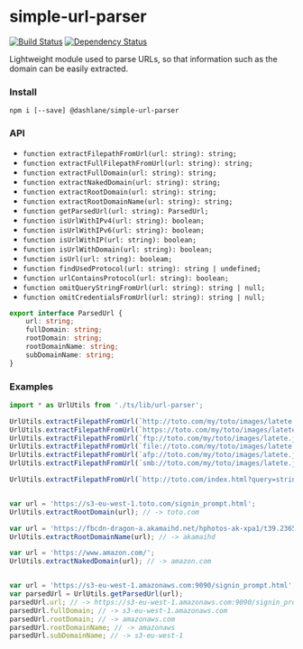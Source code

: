 simple-url-parser
===========

[![Build Status](https://travis-ci.org/Dashlane/url-parser.svg?branch=master)](https://travis-ci.org/Dashlane/url-parser)
[![Dependency Status](https://david-dm.org/Dashlane/url-parser.svg)](https://david-dm.org/Dashlane/url-parser)

Lightweight module used to parse URLs, so that information such as the domain can be easily extracted.

### Install

`npm i [--save] @dashlane/simple-url-parser`

### API


- `function extractFilepathFromUrl(url: string): string;`
- `function extractFullFilepathFromUrl(url: string): string;`
- `function extractFullDomain(url: string): string;`
- `function extractNakedDomain(url: string): string;`
- `function extractRootDomain(url: string): string;`
- `function extractRootDomainName(url: string): string;`
- `function getParsedUrl(url: string): ParsedUrl;`
- `function isUrlWithIPv4(url: string): boolean;`
- `function isUrlWithIPv6(url: string): boolean;`
- `function isUrlWithIP(url: string): boolean;`
- `function isUrlWithDomain(url: string): boolean;`
- `function isUrl(url: string): booleam;`
- `function findUsedProtocol(url: string): string | undefined;`
- `function urlContainsProtocol(url: string): boolean;`
- `function omitQueryStringFromUrl(url: string): string | null;`
- `function omitCredentialsFromUrl(url: string): string | null;`

```typescript
export interface ParsedUrl {
    url: string;
    fullDomain: string;
    rootDomain: string;
    rootDomainName: string;
    subDomainName: string;
}
```


### Examples


```javascript
import * as UrlUtils from './ts/lib/url-parser';

UrlUtils.extractFilepathFromUrl(`http://toto.com/my/toto/images/latete.jpg`); // -> /my/toto/images/latete.jpg
UrlUtils.extractFilepathFromUrl(`https://toto.com/my/toto/images/latete.jpg`); // -> /my/toto/images/latete.jpg
UrlUtils.extractFilepathFromUrl(`ftp://toto.com/my/toto/images/latete.jpg`); // -> /my/toto/images/latete.jpg
UrlUtils.extractFilepathFromUrl(`file://toto.com/my/toto/images/latete.jpg`); // -> /my/toto/images/latete.jpg
UrlUtils.extractFilepathFromUrl(`afp://toto.com/my/toto/images/latete.jpg`); // -> /my/toto/images/latete.jpg
UrlUtils.extractFilepathFromUrl(`smb://toto.com/my/toto/images/latete.jpg`); // -> /my/toto/images/latete.jpg

UrlUtils.extractFilepathFromUrl(`http://toto.com/index.html?query=string&param=1`); // -> /index.html


var url = 'https://s3-eu-west-1.toto.com/signin_prompt.html';
UrlUtils.extractRootDomain(url); // -> toto.com

var url = 'https://fbcdn-dragon-a.akamaihd.net/hphotos-ak-xpa1/t39.2365-6/_n.png';
UrlUtils.extractRootDomainName(url); // -> akamaihd

var url = 'https://www.amazon.com/';
UrlUtils.extractNakedDomain(url); // -> amazon.com


var url = 'https://s3-eu-west-1.amazonaws.com:9090/signin_prompt.html';
var parsedUrl = UrlUtils.getParsedUrl(url);
parsedUrl.url; // -> https://s3-eu-west-1.amazonaws.com:9090/signin_prompt.html
parsedUrl.fullDomain; // -> s3-eu-west-1.amazonaws.com
parsedUrl.rootDomain; // -> amazonaws.com
parsedUrl.rootDomainName; // -> amazonaws
parsedUrl.subDomainName; // -> s3-eu-west-1

```
